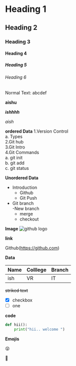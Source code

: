 

# Heading 1
## Heading 2
### Heading 3
#### Heading 4
##### Heading 5
###### Heading 6

Normal Text: abcdef

**aishu**

***ishhhh***

*aish*

**ordered Data**
1.Version Control       
  a. Types   
2.Git hub      
3.Git Intro     
4.Git Commands    
  a. git init   
  b. git add   
  c. git status
  
  **Unordered Data**
  - Introduction  
      - Github  
      - Git Push   
  - Git branch   
     -New branch    
       - merge   
       - checkout

**Image**
![github logo](https://e7.pngegg.com/pngimages/914/758/png-clipart-github-social-media-computer-icons-logo-android-github-logo-computer-wallpaper.png)

**link**

Github(https://github.com)

**Data**

|Name|Colllege|Branch|
|-----|-----|----|
|ish|VR|IT|

~~striked text~~

- [x] checkbox
- [ ] one

**code**

```python
def hii():
    print("hii.. welcome ")
```

**Emojis**

:stuck_out_tongue_closed_eyes:

:turtle:

